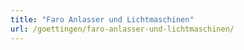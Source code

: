 ```yaml
---
title: "Faro Anlasser und Lichtmaschinen"
url: /goettingen/faro-anlasser-und-lichtmaschinen/
---
```

